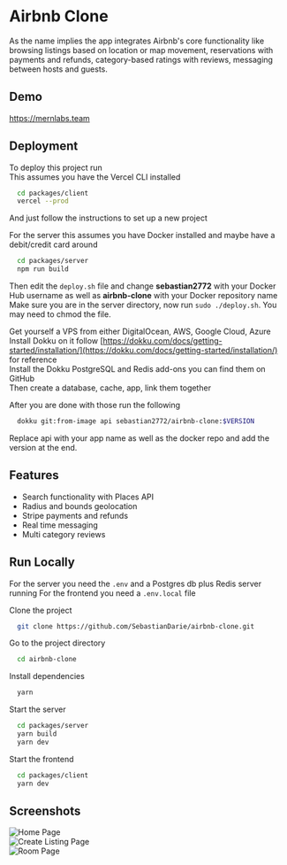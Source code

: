 
# Airbnb Clone

As the name implies the app integrates Airbnb's core functionality like browsing listings based on location or map movement, reservations with payments and refunds, category-based ratings with reviews, messaging between hosts and guests. 


## Demo

https://mernlabs.team

  
## Deployment

To deploy this project run\
This assumes you have the Vercel CLI installed

```bash
  cd packages/client
  vercel --prod
```
And just follow the instructions to set up a new project

For the server this assumes you have Docker installed and maybe have a debit/credit card around
```bash
  cd packages/server
  npm run build
```
Then edit the `deploy.sh` file and change **sebastian2772** with your Docker Hub username as well as **airbnb-clone** with your Docker repository name
Make sure you are in the server directory, now run `sudo ./deploy.sh`.
You may need to chmod the file.

Get yourself a VPS from either DigitalOcean, AWS, Google Cloud, Azure\
Install Dokku on it follow [https://dokku.com/docs/getting-started/installation/](https://dokku.com/docs/getting-started/installation/) for reference\
Install the Dokku PostgreSQL and Redis add-ons you can find them on GitHub  
Then create a database, cache, app, link them together

After you are done with those run the following
```bash
  dokku git:from-image api sebastian2772/airbnb-clone:$VERSION
```
Replace api with your app name as well as the docker repo and add the version at the end.
## Features

- Search functionality with Places API
- Radius and bounds geolocation
- Stripe payments and refunds
- Real time messaging
- Multi category reviews

  
## Run Locally

For the server you need the `.env` and a Postgres db plus Redis server running
For the frontend you need a `.env.local` file

Clone the project

```bash
  git clone https://github.com/SebastianDarie/airbnb-clone.git
```

Go to the project directory

```bash
  cd airbnb-clone
```

Install dependencies

```bash
  yarn
```

Start the server

```bash
  cd packages/server
  yarn build
  yarn dev
```

Start the frontend

```bash
  cd packages/client
  yarn dev
```
## Screenshots

![Home Page](https://ik.imagekit.io/1nlnne3ilbe/airbnb-clone_SrLrKhNiNE.png?updatedAt=1629312825686&tr=w-1200,h-575)\
![Create Listing Page](https://ik.imagekit.io/1nlnne3ilbe/airbnb-clone-create_W4dS551s3.png?updatedAt=1629312824154&tr=w-1200,h-575)\
![Room Page](https://ik.imagekit.io/1nlnne3ilbe/airbnb-clone-room_ZlV2lXg1m.png?updatedAt=1629312824365&tr=w-1000,h-575)
  
